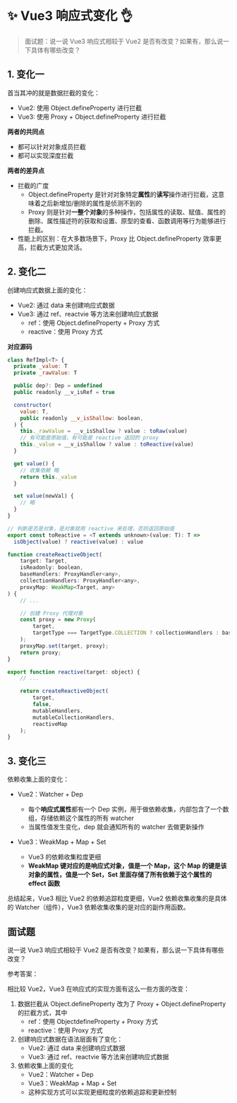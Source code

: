 # ✨ Vue3 响应式变化 👌

> 面试题：说一说 Vue3 响应式相较于 Vue2 是否有改变？如果有，那么说一下具体有哪些改变？

## **1. 变化一**

首当其冲的就是数据拦截的变化：

-   Vue2: 使用 Object.defineProperty 进行拦截
-   Vue3: 使用 Proxy + Object.defineProperty 进行拦截

**两者的共同点**

-   都可以针对对象成员拦截
-   都可以实现深度拦截

**两者的差异点**

-   拦截的广度
    -   Object.defineProperty 是针对对象特定**属性**的**读写**操作进行拦截，这意味着之后新增加/删除的属性是侦测不到的
    -   Proxy 则是针对**一整个对象**的多种操作，包括属性的读取、赋值、属性的删除、属性描述符的获取和设置、原型的查看、函数调用等行为能够进行拦截。
-   性能上的区别：在大多数场景下，Proxy 比 Object.defineProperty 效率更高，拦截方式更加灵活。

## **2. 变化二**

创建响应式数据上面的变化：

-   Vue2: 通过 data 来创建响应式数据
-   Vue3: 通过 ref、reactvie 等方法来创建响应式数据
    -   ref：使用 Object.defineProperty + Proxy 方式
    -   reactive：使用 Proxy 方式

**对应源码**

```js
class RefImpl<T> {
  private _value: T
  private _rawValue: T

  public dep?: Dep = undefined
  public readonly __v_isRef = true

  constructor(
    value: T,
    public readonly __v_isShallow: boolean,
  ) {
    this._rawValue = __v_isShallow ? value : toRaw(value)
    // 有可能是原始值，有可能是 reactive 返回的 proxy
    this._value = __v_isShallow ? value : toReactive(value)
  }

  get value() {
    // 收集依赖 略
    return this._value
  }

  set value(newVal) {
    // 略
  }
}

// 判断是否是对象，是对象就用 reactive 来处理，否则返回原始值
export const toReactive = <T extends unknown>(value: T): T =>
  isObject(value) ? reactive(value) : value
```

```js
function createReactiveObject(
    target: Target,
    isReadonly: boolean,
    baseHandlers: ProxyHandler<any>,
    collectionHandlers: ProxyHandler<any>,
    proxyMap: WeakMap<Target, any>
) {
    // ...

    // 创建 Proxy 代理对象
    const proxy = new Proxy(
        target,
        targetType === TargetType.COLLECTION ? collectionHandlers : baseHandlers
    );
    proxyMap.set(target, proxy);
    return proxy;
}

export function reactive(target: object) {
    // ...

    return createReactiveObject(
        target,
        false,
        mutableHandlers,
        mutableCollectionHandlers,
        reactiveMap
    );
}
```

## **3. 变化三**

依赖收集上面的变化：

-   Vue2：Watcher + Dep

    -   每个**响应式属性**都有一个 Dep 实例，用于做依赖收集，内部包含了一个数组，存储依赖这个属性的所有 watcher
    -   当属性值发生变化，dep 就会通知所有的 watcher 去做更新操作

-   Vue3：WeakMap + Map + Set
    -   Vue3 的依赖收集粒度更细
    -   **WeakMap 键对应的是响应式对象，值是一个 Map，这个 Map 的键是该对象的属性，值是一个 Set，Set 里面存储了所有依赖于这个属性的 effect 函数**

总结起来，Vue3 相比 Vue2 的依赖追踪粒度更细，Vue2 依赖收集收集的是具体的 Watcher（组件），Vue3 依赖收集收集的是对应的副作用函数。

## 面试题

说一说 Vue3 响应式相较于 Vue2 是否有改变？如果有，那么说一下具体有哪些改变？

参考答案：

相比较 Vue2，Vue3 在响应式的实现方面有这么一些方面的改变：

1.  数据拦截从 Object.defineProperty 改为了 Proxy + Object.defineProperty 的拦截方式，其中
    -   ref：使用 ObjectdefineProperty + Proxy 方式
    -   reactive：使用 Proxy 方式
2.  创建响应式数据在语法层面有了变化：
    -   Vue2: 通过 data 来创建响应式数据
    -   Vue3: 通过 ref、reactvie 等方法来创建响应式数据
3.  依赖收集上面的变化
    -   Vue2：Watcher + Dep
    -   Vue3：WeakMap + Map + Set
    -   这种实现方式可以实现更细粒度的依赖追踪和更新控制
